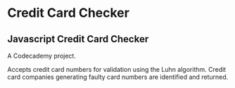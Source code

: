 # Credit Card Checker
## Javascript Credit Card Checker

A Codecademy project.

Accepts credit card numbers for validation using the Luhn algorithm. Credit card companies generating faulty card numbers are identified and returned.
